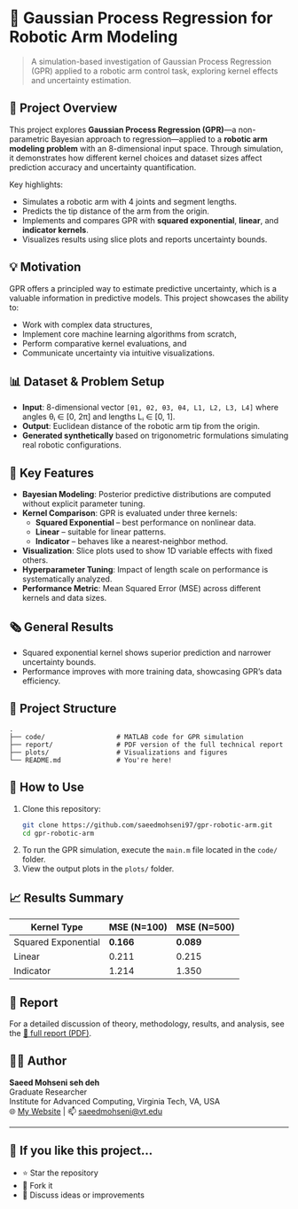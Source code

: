 # 🤖 Gaussian Process Regression for Robotic Arm Modeling

> A simulation-based investigation of Gaussian Process Regression (GPR) applied to a robotic arm control task, exploring kernel effects and uncertainty estimation.

## 📌 Project Overview

This project explores **Gaussian Process Regression (GPR)**—a non-parametric Bayesian approach to regression—applied to a **robotic arm modeling problem** with an 8-dimensional input space. Through simulation, it demonstrates how different kernel choices and dataset sizes affect prediction accuracy and uncertainty quantification.

Key highlights:
- Simulates a robotic arm with 4 joints and segment lengths.
- Predicts the tip distance of the arm from the origin.
- Implements and compares GPR with **squared exponential**, **linear**, and **indicator kernels**.
- Visualizes results using slice plots and reports uncertainty bounds.

## 💡 Motivation

GPR offers a principled way to estimate predictive uncertainty, which is a valuable information in predictive models. This project showcases the ability to:
- Work with complex data structures,
- Implement core machine learning algorithms from scratch,
- Perform comparative kernel evaluations, and
- Communicate uncertainty via intuitive visualizations.

## 📊 Dataset & Problem Setup

- **Input**: 8-dimensional vector `[θ1, θ2, θ3, θ4, L1, L2, L3, L4]` where angles θᵢ ∈ [0, 2π] and lengths Lᵢ ∈ [0, 1].
- **Output**: Euclidean distance of the robotic arm tip from the origin.
- **Generated synthetically** based on trigonometric formulations simulating real robotic configurations.

## 🧠 Key Features

- **Bayesian Modeling**: Posterior predictive distributions are computed without explicit parameter tuning.
- **Kernel Comparison**: GPR is evaluated under three kernels:
  - **Squared Exponential** – best performance on nonlinear data.
  - **Linear** – suitable for linear patterns.
  - **Indicator** – behaves like a nearest-neighbor method.
- **Visualization**: Slice plots used to show 1D variable effects with fixed others.
- **Hyperparameter Tuning**: Impact of length scale on performance is systematically analyzed.
- **Performance Metric**: Mean Squared Error (MSE) across different kernels and data sizes.

## 🗞️ General Results

- Squared exponential kernel shows superior prediction and narrower uncertainty bounds.
- Performance improves with more training data, showcasing GPR’s data efficiency.

## 📁 Project Structure

```
.
├── code/                  # MATLAB code for GPR simulation
├── report/                # PDF version of the full technical report
├── plots/                 # Visualizations and figures
└── README.md              # You're here!
```

## 🚀 How to Use

1. Clone this repository:
   ```bash
   git clone https://github.com/saeedmohseni97/gpr-robotic-arm.git
   cd gpr-robotic-arm
   ```
2. To run the GPR simulation, execute the `main.m` file located in the `code/` folder.
3. View the output plots in the `plots/` folder.

## 📈 Results Summary

| Kernel Type        | MSE (N=100) | MSE (N=500) |
|--------------------|-------------|-------------|
| Squared Exponential| **0.166**   | **0.089**   |
| Linear             | 0.211       | 0.215       |
| Indicator          | 1.214       | 1.350       |

## 📄 Report

For a detailed discussion of theory, methodology, results, and analysis, see the [📑 full report (PDF)](./report/report.pdf).

## 👨‍💻 Author

**Saeed Mohseni seh deh**  
Graduate Researcher  
Institute for Advanced Computing, Virginia Tech, VA, USA  
🌐 [My Website](https://saeedmohseni.netlify.app/) | 📫 saeedmohseni@vt.edu

---

## 🌟 If you like this project...

- ⭐ Star the repository
- 🍴 Fork it
- 🧠 Discuss ideas or improvements
